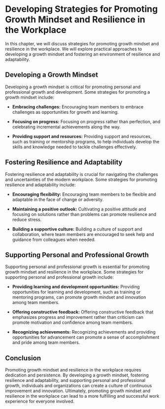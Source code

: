 Developing Strategies for Promoting Growth Mindset and Resilience in the Workplace
======================================================================================================================================

In this chapter, we will discuss strategies for promoting growth mindset and resilience in the workplace. We will explore practical approaches to developing a growth mindset and fostering an environment of resilience and adaptability.

Developing a Growth Mindset
---------------------------

Developing a growth mindset is critical for promoting personal and professional growth and development. Some strategies for promoting a growth mindset include:

* **Embracing challenges:** Encouraging team members to embrace challenges as opportunities for growth and learning.

* **Focusing on progress:** Focusing on progress rather than perfection, and celebrating incremental achievements along the way.

* **Providing support and resources:** Providing support and resources, such as training or mentorship programs, to help individuals develop the skills and knowledge needed to tackle challenges effectively.

Fostering Resilience and Adaptability
-------------------------------------

Fostering resilience and adaptability is crucial for navigating the challenges and uncertainties of the modern workplace. Some strategies for promoting resilience and adaptability include:

* **Encouraging flexibility:** Encouraging team members to be flexible and adaptable in the face of change or adversity.

* **Maintaining a positive outlook:** Cultivating a positive attitude and focusing on solutions rather than problems can promote resilience and reduce stress.

* **Building a supportive culture:** Building a culture of support and collaboration, where team members are encouraged to seek help and guidance from colleagues when needed.

Supporting Personal and Professional Growth
-------------------------------------------

Supporting personal and professional growth is essential for promoting growth mindset and resilience in the workplace. Some strategies for supporting personal and professional growth include:

* **Providing learning and development opportunities:** Providing opportunities for learning and development, such as training or mentoring programs, can promote growth mindset and innovation among team members.

* **Offering constructive feedback:** Offering constructive feedback that emphasizes progress and improvement rather than criticism can promote motivation and confidence among team members.

* **Recognizing achievements:** Recognizing achievements and providing opportunities for advancement can promote a sense of accomplishment and pride among team members.

Conclusion
----------

Promoting growth mindset and resilience in the workplace requires dedication and persistence. By developing a growth mindset, fostering resilience and adaptability, and supporting personal and professional growth, individuals and organizations can create a culture of continuous improvement and innovation. Ultimately, promoting growth mindset and resilience in the workplace can lead to a more fulfilling and successful work experience for everyone involved.

